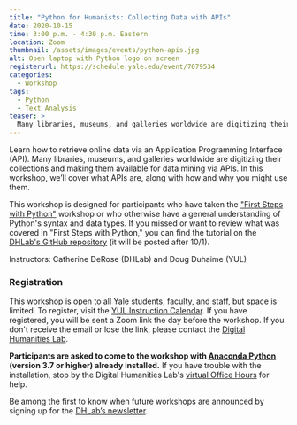 ```yaml
---
title: "Python for Humanists: Collecting Data with APIs"
date: 2020-10-15
time: 3:00 p.m. - 4:30 p.m. Eastern
location: Zoom
thumbnail: /assets/images/events/python-apis.jpg
alt: Open laptop with Python logo on screen
registerurl: https://schedule.yale.edu/event/7079534
categories:
  - Workshop
tags:
  - Python
  - Text Analysis
teaser: >
  Many libraries, museums, and galleries worldwide are digitizing their collections and making them available for data mining via Application Programming Interfaces (APIs). Learn how to retrieve online data via APIs with this workshop.
---
```

Learn how to retrieve online data via an Application Programming Interface (API). Many libraries, museums, and galleries worldwide are digitizing their collections and making them available for data mining via APIs. In this workshop, we’ll cover what APIs are, along with how and why you might use them.

This workshop is designed for participants who have taken the <a href='https://dhlab.yale.edu/events/2020-10-01-python-first-steps.html' target='_blank'>"First Steps with Python"</a> workshop or who otherwise have a general understanding of Python's syntax and data types. If you missed or want to review what was covered in "First Steps with Python," you can find the tutorial on the <a href='https://github.com/YaleDHLab/lab-workshops' target='_blank'>DHLab's GitHub repository</a> (it will be posted after 10/1).

Instructors: Catherine DeRose (DHLab) and Doug Duhaime (YUL)

### Registration

This workshop is open to all Yale students, faculty, and staff, but space is limited. To register, visit the <a href='https://schedule.yale.edu/event/7079534' target='_blank'>YUL Instruction Calendar</a>. If you have registered, you will be sent a Zoom link the day before the workshop. If you don't receive the email or lose the link, please contact the [Digital Humanities Lab](mailto:dhlab@yale.edu).

**Participants are asked to come to the workshop with <a href='https://www.anaconda.com/products/individual' target='_blank'>Anaconda Python</a> (version 3.7 or higher) already installed.** If you have trouble with the installation, stop by the Digital Humanities Lab's <a href='https://dhlab.yale.edu/resources/office-hours.html' target='_blank'>virtual Office Hours</a> for help.

Be among the first to know when future workshops are announced by signing up for the <a href='https://subscribe.yale.edu/browse?search=digital+humanities' target='_blank'>DHLab’s newsletter</a>.
